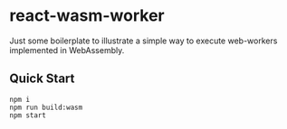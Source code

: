 # react-wasm-worker

Just some boilerplate to illustrate a simple way to execute web-workers implemented in WebAssembly.

## Quick Start

```
npm i
npm run build:wasm
npm start
```
